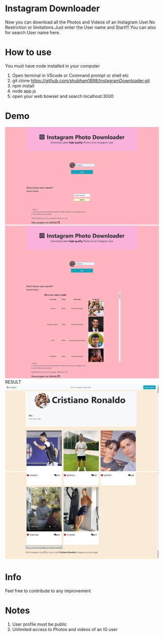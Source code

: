 # Instagram Downloader
Now you can download all the Photos and Videos of an Instagram User.No Restriction or limitations.Just enter the User name and Start!!!.You can also for search User name here.
# How to use
You must have node installed in your computer
1. Open terminal in VScode or Command prompt or shell etc
2. git clone https://github.com/shubham1898/InstagramDownloader.git
3. npm install
4. node app.js
5. open your web bowser and search localhost:3000

# Demo
![Home Page](public/home.png)
![search Home](public/Search.png)
RESULT
![result Page](public/ResultUp.png)
![result Page](public/ResultDn.png)


# Info
Feel free to contribute to any improvement

# Notes
1. User profile must be public
2. Unlimited access to Photos and videos of an IG user